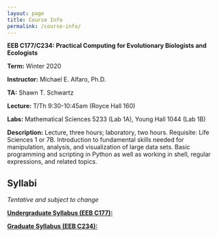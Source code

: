 ```yaml
---
layout: page
title: Course Info
permalink: /course-info/
---
```


**EEB C177/C234: Practical Computing for Evolutionary Biologists and Ecologists**

**Term:** Winter 2020

**Instructor:** Michael E. Alfaro, Ph.D.

**TA:** Shawn T. Schwartz

**Lecture:** T/Th 9:30-10:45am (Royce Hall 160)

**Labs:** Mathematical Sciences 5233 (Lab 1A), Young Hall 1044 (Lab 1B)

**Description:** Lecture, three hours; laboratory, two hours. Requisite: Life Sciences 1 or 7B. Introduction to fundamental skills needed for manipulation, analysis, and visualization of large data sets. Basic programming and scripting in Python as well as working in shell, regular expressions, and related topics.

## Syllabi
*Tentative and subject to change*

[**Undergraduate Syllabus (EEB C177):**](https://shawntylerschwartz.github.io/eeb-c177-w20/assets/syllabus/EEBC177.pdf)

[**Graduate Syllabus (EEB C234):**](https://shawntylerschwartz.github.io/eeb-c177-w20/assets/syllabus/EEBC234.pdf)